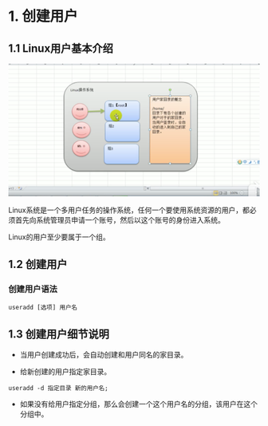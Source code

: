 # 1. 创建用户


## 1.1 Linux用户基本介绍

![用户组和家目录](../assets/用户组和家目录.png)

Linux系统是一个多用户任务的操作系统，任何一个要使用系统资源的用户，都必须首先向系统管理员申请一个账号，然后以这个账号的身份进入系统。

Linux的用户至少要属于一个组。



## 1.2 创建用户

### 创建用户语法

```shell script
useradd [选项] 用户名
```

## 1.3 创建用户细节说明

* 当用户创建成功后，会自动创建和用户同名的家目录。

* 给新创建的用户指定家目录。

```shell script
useradd -d 指定目录 新的用户名;
```

* 如果没有给用户指定分组，那么会创建一个这个用户名的分组，该用户在这个分组中。
